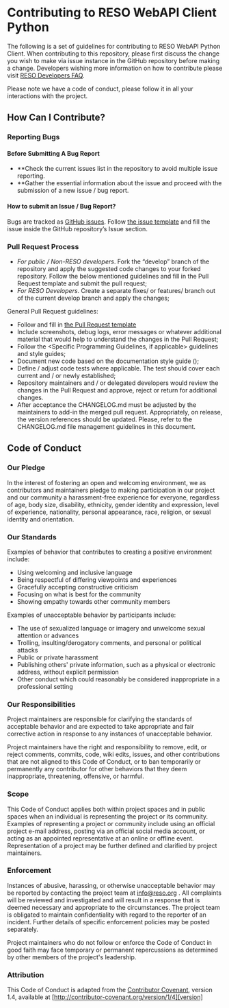 # Contributing to RESO WebAPI Client Python

The following is a set of guidelines for contributing to RESO WebAPI Python Client. When contributing to this repository, please first discuss the change you wish to make via issue instance in the GitHub repository before making a change. Developers wishing more information on how to contribute please visit [RESO Developers FAQ](https://www.reso.org/developer-faqs/working-with-github/).

Please note we have a code of conduct, please follow it in all your interactions with the project.

## How Can I Contribute?

### Reporting Bugs

#### Before Submitting A Bug Report

* **Check the current issues list in the repository to avoid multiple issue reporting.
* **Gather the essential information about the issue and proceed with the submission of a new issue / bug report.

#### How to submit an Issue / Bug Report?

Bugs are tracked as [GitHub issues](https://guides.github.com/features/issues/). Follow [the issue template](ISSUE_TEMPLATE.md) and fill the issue inside the GitHub repository’s Issue section.


### Pull Request Process

* _For public / Non-RESO developers_. Fork the “develop” branch of the repository and apply the suggested code changes to your forked repository. Follow the below mentioned guidelines and fill in the Pull Request template and submit the pull request;
* _For RESO Developers_. Create a separate fixes/<fix-name> or features/<feature-name> branch out of the current develop branch and apply the changes;


General Pull Request guidelines:
* Follow and fill in [the Pull Request template](PULL_REQUEST_TEMPLATE.md)
* Include screenshots, debug logs, error messages or whatever additional material that would help to understand the changes in the Pull Request;
* Follow the <Specific Programming Guidelines, if applicable> guidelines and style guides;
* Document new code based on the documentation style guide (<If applicable and code documentation system is used>);
* Define / adjust code tests where applicable. The test should cover each current and / or newly established;
* Repository maintainers and / or delegated developers would review the changes in the Pull Request and approve, reject or return for additional changes.
* After acceptance the CHANGELOG.md must be adjusted by the maintainers to add-in the merged pull request. Appropriately, on release, the version references should be updated. Please, refer to the CHANGELOG.md file management guidelines in this document.

## Code of Conduct

### Our Pledge

In the interest of fostering an open and welcoming environment, we as
contributors and maintainers pledge to making participation in our project and
our community a harassment-free experience for everyone, regardless of age, body
size, disability, ethnicity, gender identity and expression, level of experience,
nationality, personal appearance, race, religion, or sexual identity and
orientation.

### Our Standards

Examples of behavior that contributes to creating a positive environment
include:

* Using welcoming and inclusive language
* Being respectful of differing viewpoints and experiences
* Gracefully accepting constructive criticism
* Focusing on what is best for the community
* Showing empathy towards other community members

Examples of unacceptable behavior by participants include:

* The use of sexualized language or imagery and unwelcome sexual attention or
advances
* Trolling, insulting/derogatory comments, and personal or political attacks
* Public or private harassment
* Publishing others' private information, such as a physical or electronic
  address, without explicit permission
* Other conduct which could reasonably be considered inappropriate in a
  professional setting

### Our Responsibilities

Project maintainers are responsible for clarifying the standards of acceptable
behavior and are expected to take appropriate and fair corrective action in
response to any instances of unacceptable behavior.

Project maintainers have the right and responsibility to remove, edit, or
reject comments, commits, code, wiki edits, issues, and other contributions
that are not aligned to this Code of Conduct, or to ban temporarily or
permanently any contributor for other behaviors that they deem inappropriate,
threatening, offensive, or harmful.

### Scope

This Code of Conduct applies both within project spaces and in public spaces
when an individual is representing the project or its community. Examples of
representing a project or community include using an official project e-mail
address, posting via an official social media account, or acting as an appointed
representative at an online or offline event. Representation of a project may be
further defined and clarified by project maintainers.

### Enforcement

Instances of abusive, harassing, or otherwise unacceptable behavior may be
reported by contacting the project team at info@reso.org . All
complaints will be reviewed and investigated and will result in a response that
is deemed necessary and appropriate to the circumstances. The project team is
obligated to maintain confidentiality with regard to the reporter of an incident.
Further details of specific enforcement policies may be posted separately.

Project maintainers who do not follow or enforce the Code of Conduct in good
faith may face temporary or permanent repercussions as determined by other
members of the project's leadership.

### Attribution

This Code of Conduct is adapted from the [Contributor Covenant][homepage], version 1.4,
available at [http://contributor-covenant.org/version/1/4][version]

[homepage]: http://contributor-covenant.org
[version]: http://contributor-covenant.org/version/1/4/
